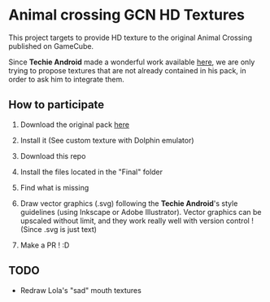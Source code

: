 # Animal crossing GCN HD Textures

This project targets to provide HD texture to the original Animal Crossing published on GameCube. 

Since **Techie Android** made a wonderful work available [here](https://forums.dolphin-emu.org/Thread-uhd-animal-crossing-gc-texture-project), we are only trying to propose textures that are not already contained in his pack, in order to ask him to integrate them. 

## How to participate 

1) Download the original pack [here](https://forums.dolphin-emu.org/Thread-uhd-animal-crossing-gc-texture-project)

2) Install it (See custom texture with Dolphin emulator)

3) Download this repo

4) Install the files located in the "Final" folder 

3) Find what is missing 

4) Draw vector graphics (.svg) following the  **Techie Android**'s style guidelines (using Inkscape or Adobe Illustrator). Vector graphics can be upscaled without limit, and they work really well with version control ! (Since .svg is just text)

5) Make a PR ! :D

## TODO

* Redraw Lola's "sad" mouth textures